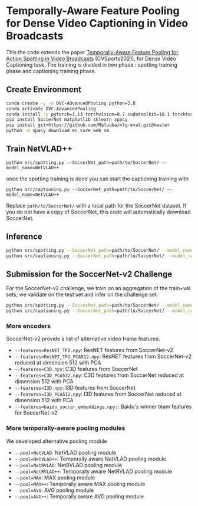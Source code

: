 # Temporally-Aware Feature Pooling for Dense Video Captioning in Video Broadcasts

This the code extends the paper [Temporally-Aware Feature Pooling for Action Spotting in Video Broadcasts](https://arxiv.org/pdf/2104.06779.pdf) (CVSports2021), for Dense Video Captioning task. The training is divided in two phase : spotting training phase and captioning training phase.

## Create Environment

```bash
conda create -y -n DVC-AdvancedPooling python=3.8
conda activate DVC-AdvancedPooling
conda install -y pytorch=1.13 torchvision=0.7 cudatoolkit=10.1 torchtext=0.14 -c pytorch
pip install SoccerNet matplotlib sklearn spacy
pip install git+https://github.com/Maluuba/nlg-eval.git@master
python -m spacy download en_core_web_sm
```

## Train NetVLAD++

`python src/spotting.py --SoccerNet_path=path/to/SoccerNet/ --model_name=NetVLAD++`

once the spotting training is done you can start the captioning training with

`python src/captioning.py --SoccerNet_path=path/to/SoccerNet/ --model_name=NetVLAD++`

Replace `path/to/SoccerNet/` with a local path for the SoccerNet dataset. If you do not have a copy of SoccerNet, this code will automatically download SoccerNet.

## Inference

```bash
python src/spotting.py --SoccerNet_path=path/to/SoccerNet/ --model_name=NetVLAD++ --test_only
python src/captioning.py --SoccerNet_path=path/to/SoccerNet/ --model_name=NetVLAD++ --test_only
```

## Submission for the SoccerNet-v2 Challenge

For the SoccerNet-v2 challenge, we train on an aggregation of the train+val sets, we validate on the test set and infer on the challenge set.

```bash
python src/spotting.py --SoccerNet_path=path/to/SoccerNet/ --model_name=NetVLAD++_Challenge --split_train train valid --split_valid test --split_test challenge
python src/captioning.py --SoccerNet_path=path/to/SoccerNet/ --model_name=NetVLAD++_Challenge --split_train train valid --split_valid test --split_test challenge
```

### More encoders

SoccerNet-v2 provide a list of alternative video frame features:

- `--features=ResNET_TF2.npy`: ResNET features from SoccerNet-v2
- `--features=ResNET_TF2_PCA512.npy`: ResNET features from SoccerNet-v2 reduced at dimension 512 with PCA
- `--features=C3D.npy`: C3D features from SoccerNet
- `--features=C3D_PCA512.npy`: C3D features from SoccerNet reduced at dimension 512 with PCA
- `--features=I3D.npy`: I3D features from SoccerNet
- `--features=I3D_PCA512.npy`: I3D features from SoccerNet reduced at dimension 512 with PCA
- `--features=baidu_soccer_embeddings.npy:`: Baidu's winner team features for SoccerNet-v2

### More temporally-aware pooling modules

We developed alternative pooling module

- `--pool=NetVLAD`: NetVLAD pooling module
- `--pool=NetVLAD++`: Temporally aware NetVLAD pooling module
- `--pool=NetRVLAD`: NetRVLAD pooling module
- `--pool=NetRVLAD++`: Temporally aware NetRVLAD pooling module
- `--pool=MAX`: MAX pooling module
- `--pool=MAX++`: Temporally aware MAX pooling module
- `--pool=AVG`: AVG pooling module
- `--pool=AVG++`: Temporally aware AVG pooling module